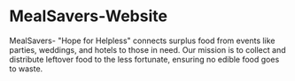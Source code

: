 # MealSavers-Website
MealSavers- "Hope for Helpless" connects surplus food from events like parties, weddings, and hotels to those in need. Our mission is to collect and distribute leftover food to the less fortunate, ensuring no edible food goes to waste.
